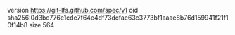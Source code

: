 version https://git-lfs.github.com/spec/v1
oid sha256:0d3be776e1cde7f64e4df73dcfae63c3773bf1aaae8b76d159941f21f10f14b8
size 564
